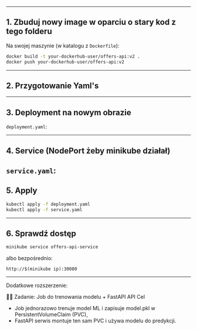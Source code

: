 
---

## 1. Zbuduj nowy image w oparciu o stary kod z tego folderu

Na swojej maszynie (w katalogu z `Dockerfile`): 

```bash
docker build -t your-dockerhub-user/offers-api:v2 .
docker push your-dockerhub-user/offers-api:v2
```


---

## 2. Przygotowanie Yaml's 


---

## 3. Deployment na nowym obrazie

`deployment.yaml`:

---

## 4. Service (NodePort żeby minikube działał)

`service.yaml`:
---

## 5. Apply

```bash
kubectl apply -f deployment.yaml
kubectl apply -f service.yaml
```

---

## 6. Sprawdź dostęp

```bash
minikube service offers-api-service
```

albo bezpośrednio:

```
http://$(minikube ip):30080
```

---

Dodatkowe rozszerzenie: 

🧑‍💻 Zadanie: Job do trenowania modelu + FastAPI API
Cel

* Job jednorazowo trenuje model ML i zapisuje model.pkl w PersistentVolumeClaim (PVC),
* FastAPI serwis montuje ten sam PVC i używa modelu do predykcji.